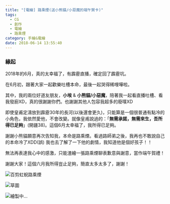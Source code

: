 ```yaml
---
title: "[電繪] 路乘煙(送小熊貓/小惡魔的端午賀卡)"
tags:
  - CG
  - 創作
  - 電繪
  - 路乘煙
category: 手繪&電繪
date: 2018-06-14 13:55:40
---
```


### 緣起

2018年的6月，真的太幸福了，有霹靂直播，確定回了霹靂坑。

在6月初，跟著大家一起歡樂吐槽本命，最後一起哭得稀哩嘩啦。

其中，我的兩位好道友朋友，**小埃** & **小熊貓/小惡魔**，陪著我一起看直播吐槽、看我發廚XD，真的很謝謝你們。也謝謝其他人包容我超多的廢噗XD

即使皇甫定濤放到霹靂30年的長河(以後還會更久)，只能算是一個很普通有點冷的小角色，我依然愛他，不會改變。就像皇甫說過的：「**無需承諾，無需來生，吾所得已足夠**」(開疆38)。這個6月太幸福了，我所得已足夠。

謝謝小熊貓願意再次告知我，本命是路乘煙。看過路師弟之後，我再也不敢說自己的本命冷了XDD(誤) 我也去了解了一下他的劇情，我知道他是個好孩子！！

無法再表達我心中的感激，只能渣繪一張路乘煙聊表歉意與謝意，當作端午賀禮！

謝謝大家！這個六月我所得豈止足夠，簡直太多太多了，謝謝！

<!--more-->

![百剪虹蜺路乘煙](lu.jpg)

![草圖](lu_draft.jpg)

![繪製中…](inprogress.jpg)

